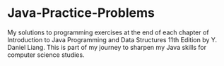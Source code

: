 # Java-Practice-Problems
My solutions to programming exercises at the end of each chapter of Introduction to Java Programming and Data Structures 11th Edition by Y. Daniel Liang. This is part of my journey to sharpen my Java skills for computer science studies.
